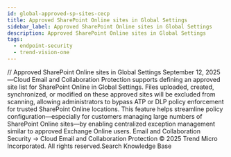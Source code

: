 ```yaml
---
id: global-approved-sp-sites-cecp
title: Approved SharePoint Online sites in Global Settings
sidebar_label: Approved SharePoint Online sites in Global Settings
description: Approved SharePoint Online sites in Global Settings
tags:
  - endpoint-security
  - trend-vision-one
---
```


/*<![CDATA[*/ $('#title').html($('meta[name=map-description]').attr('content')); /*]]>*/ Approved SharePoint Online sites in Global Settings September 12, 2025—Cloud Email and Collaboration Protection supports defining an approved site list for SharePoint Online in Global Settings. Files uploaded, created, synchronized, or modified on these approved sites will be excluded from scanning, allowing administrators to bypass ATP or DLP policy enforcement for trusted SharePoint Online locations. This feature helps streamline policy configuration—especially for customers managing large numbers of SharePoint Online sites—by enabling centralized exception management similar to approved Exchange Online users. Email and Collaboration Security → Cloud Email and Collaboration Protection © 2025 Trend Micro Incorporated. All rights reserved.Search Knowledge Base